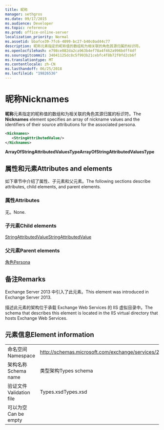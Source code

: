 ```yaml
---
title: 昵称
manager: sethgros
ms.date: 09/17/2015
ms.audience: Developer
ms.topic: reference
ms.prod: office-online-server
localization_priority: Normal
ms.assetid: bbafce39-7fc6-4099-bc27-b40c0ad44c77
description: 昵称元素指定的昵称值的数组和为相关联的角色其源归属的标识符。
ms.openlocfilehash: e798ce082da2ca963b4ef78a4f462a996bdff4df
ms.sourcegitcommit: 34041125dc8c5f993b21cebfc4f8b72f0fd2cb6f
ms.translationtype: MT
ms.contentlocale: zh-CN
ms.lasthandoff: 06/25/2018
ms.locfileid: "19826536"
---
```

# <a name="nicknames"></a><span data-ttu-id="0c089-103">昵称</span><span class="sxs-lookup"><span data-stu-id="0c089-103">Nicknames</span></span>

<span data-ttu-id="0c089-104">**昵称**元素指定的昵称值的数组和为相关联的角色其源归属的标识符。</span><span class="sxs-lookup"><span data-stu-id="0c089-104">The **Nicknames** element specifies an array of nickname values and the identifiers of their source attributions for the associated persona.</span></span> 
  
```XML
<Nicknames>
   <StringAttributedValue/>
</Nicknames>
```

<span data-ttu-id="0c089-105">**ArrayOfStringAttributedValuesType**</span><span class="sxs-lookup"><span data-stu-id="0c089-105">**ArrayOfStringAttributedValuesType**</span></span>

## <a name="attributes-and-elements"></a><span data-ttu-id="0c089-106">属性和元素</span><span class="sxs-lookup"><span data-stu-id="0c089-106">Attributes and elements</span></span>

<span data-ttu-id="0c089-107">如下章节中介绍了属性、子元素和父元素。</span><span class="sxs-lookup"><span data-stu-id="0c089-107">The following sections describe attributes, child elements, and parent elements.</span></span>
  
### <a name="attributes"></a><span data-ttu-id="0c089-108">属性</span><span class="sxs-lookup"><span data-stu-id="0c089-108">Attributes</span></span>

<span data-ttu-id="0c089-109">无。</span><span class="sxs-lookup"><span data-stu-id="0c089-109">None.</span></span>
  
### <a name="child-elements"></a><span data-ttu-id="0c089-110">子元素</span><span class="sxs-lookup"><span data-stu-id="0c089-110">Child elements</span></span>

[<span data-ttu-id="0c089-111">StringAttributedValue</span><span class="sxs-lookup"><span data-stu-id="0c089-111">StringAttributedValue</span></span>](stringattributedvalue.md)
  
### <a name="parent-elements"></a><span data-ttu-id="0c089-112">父元素</span><span class="sxs-lookup"><span data-stu-id="0c089-112">Parent elements</span></span>

[<span data-ttu-id="0c089-113">角色</span><span class="sxs-lookup"><span data-stu-id="0c089-113">Persona</span></span>](persona.md)
  
## <a name="remarks"></a><span data-ttu-id="0c089-114">备注</span><span class="sxs-lookup"><span data-stu-id="0c089-114">Remarks</span></span>

<span data-ttu-id="0c089-115">Exchange Server 2013 中引入了此元素。</span><span class="sxs-lookup"><span data-stu-id="0c089-115">This element was introduced in Exchange Server 2013.</span></span>
  
<span data-ttu-id="0c089-116">描述此元素的架构位于承载 Exchange Web Services 的 IIS 虚拟目录中。</span><span class="sxs-lookup"><span data-stu-id="0c089-116">The schema that describes this element is located in the IIS virtual directory that hosts Exchange Web Services.</span></span>
  
## <a name="element-information"></a><span data-ttu-id="0c089-117">元素信息</span><span class="sxs-lookup"><span data-stu-id="0c089-117">Element information</span></span>

|||
|:-----|:-----|
|<span data-ttu-id="0c089-118">命名空间</span><span class="sxs-lookup"><span data-stu-id="0c089-118">Namespace</span></span>  <br/> |http://schemas.microsoft.com/exchange/services/2006/types  <br/> |
|<span data-ttu-id="0c089-119">架构名称</span><span class="sxs-lookup"><span data-stu-id="0c089-119">Schema name</span></span>  <br/> |<span data-ttu-id="0c089-120">类型架构</span><span class="sxs-lookup"><span data-stu-id="0c089-120">Types schema</span></span>  <br/> |
|<span data-ttu-id="0c089-121">验证文件</span><span class="sxs-lookup"><span data-stu-id="0c089-121">Validation file</span></span>  <br/> |<span data-ttu-id="0c089-122">Types.xsd</span><span class="sxs-lookup"><span data-stu-id="0c089-122">Types.xsd</span></span>  <br/> |
|<span data-ttu-id="0c089-123">可以为空</span><span class="sxs-lookup"><span data-stu-id="0c089-123">Can be empty</span></span>  <br/> ||
   

